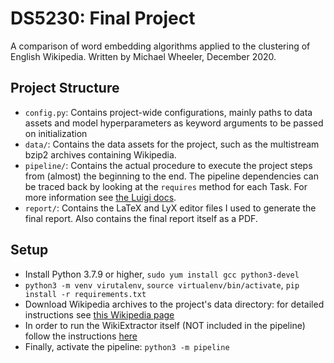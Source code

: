 # DS5230: Final Project
A comparison of word embedding algorithms applied to the clustering of English Wikipedia. 
Written by Michael Wheeler, December 2020.

## Project Structure
  - `config.py`: Contains project-wide configurations, mainly paths to data assets and model hyperparameters as 
     keyword arguments to be passed on initialization
  - `data/`: Contains the data assets for the project, such as the multistream bzip2 archives containing Wikipedia. 
  - `pipeline/`: Contains the actual procedure to execute the project steps from (almost) the beginning to the end. The 
     pipeline dependencies can be traced back by looking at the `requires` method for each Task. For more information
     see [the Luigi docs](https://luigi.readthedocs.io/en/stable/).
  - `report/`: Contains the LaTeX and LyX editor files I used to generate the final report. Also contains the final 
     report itself as a PDF.

## Setup
  - Install Python 3.7.9 or higher, `sudo yum install gcc python3-devel`
  - `python3 -m venv virutalenv`, `source virtualenv/bin/activate`, `pip install -r requirements.txt`
  - Download Wikipedia archives to the project's data directory: for detailed instructions see 
    [this Wikipedia page](https://en.wikipedia.org/wiki/Wikipedia:Database_download)
  - In order to run the WikiExtractor itself (NOT included in the pipeline) follow the instructions 
    [here](https://github.com/attardi/wikiextractor/issues/222)
  - Finally, activate the pipeline: `python3 -m pipeline`
